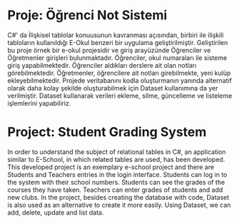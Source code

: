 # Proje: Öğrenci Not Sistemi

C#' da İlişkisel tablolar konuusunun kavranması açısından, birbiri ile ilişkili tabloların kullanıldığı E-Okul benzeri bir uygulama geliştirilmiştir. Geliştirilen bu proje örnek bir e-okul projesidir ve giriş arayüzünde Öğrenciler ve Öğretmenler girişleri bulunmaktadır. Öğrenciler, okul numaraları ile sisteme giriş yapabilmektedir. Öğrenciler aldıkları derslere ait olan notları görebilmektedir. Öğretmenler, öğrencilere ait notları girebilmekte, yeni kulüp ekleyebilmektedir. Projede veritabanını kodla oluşturmanın yanında alternatif olarak daha kolay şekilde oluşturabilmek için Dataset kullanımına da yer verilmiştir. Dataset kullanarak verileri ekleme, silme, güncelleme ve listeleme işlemlerini yapabiliriz.

# Project: Student Grading System

In order to understand the subject of relational tables in C#, an application similar to E-School, in which related tables are used, has been developed. This developed project is an exemplary e-school project and there are Students and Teachers entries in the login interface. Students can log in to the system with their school numbers. Students can see the grades of the courses they have taken. Teachers can enter grades of students and add new clubs. In the project, besides creating the database with code, Dataset is also used as an alternative to create it more easily. Using Dataset, we can add, delete, update and list data.
